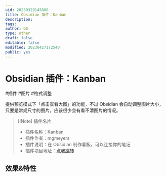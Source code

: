 ```yaml
---
uid: 20230329145808
title: Obsidian 插件：Kanban
description: 
tags: 
author: OS
type: other
draft: false
editable: false
modified: 20230427172540
public: yes
---
```


# Obsidian 插件：Kanban

#插件 #图片 #格式调整 

提供预览模式下「点击查看大图」的功能，不过 Obsidian 会自动调整图片大小，只要是常规尺寸的图片，应该很少会有看不清图片的情况。

> [!Note] 插件名片
>
> - 插件名称：Kanban
> - 插件作者：mgmeyers
> - 插件说明：在 Obsidian 制作看板，可以连接你的笔记
> - 插件项目地址：[点我跳转](https://github.com/mgmeyers/obsidian-kanban)

## 效果&特性

